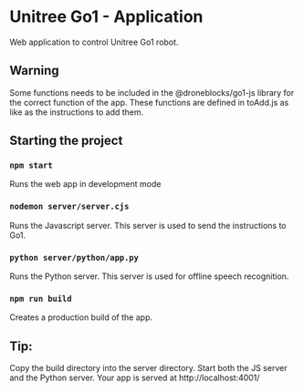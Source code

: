 # Unitree Go1 - Application

Web application to control Unitree Go1 robot.

## Warning

Some functions needs to be included in the @droneblocks/go1-js library for the correct function of the app.
These functions are defined in toAdd.js as like as the instructions to add them.

## Starting the project

### `npm start` 
Runs the web app in development mode

### `nodemon server/server.cjs`
Runs the Javascript server. This server is used to send the instructions to Go1.

### `python server/python/app.py`
Runs the Python server. This server is used for offline speech recognition.

### `npm run build` 
Creates a production build of the app.

## Tip:

Copy the build directory into the server directory. Start both the JS server and the Python server.
Your app is served at http://localhost:4001/